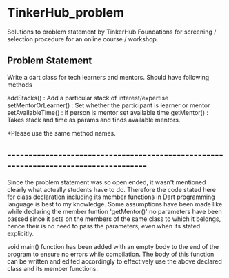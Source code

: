 # TinkerHub_problem
Solutions to problem statement by TinkerHub Foundations for screening / selection procedure for an online course / workshop.

## Problem Statement 

Write a dart class for tech learners and mentors. Should have following methods

addStacks() : Add a particular stack of interest/expertise
setMentorOrLearner() : Set whether the participant is learner or mentor
setAvailableTime() : if person is mentor set available time
getMentor() : Takes stack and time as params and finds available mentors. 

*Please use the same method names.

## ------------------------------------------------------------------------------------

Since the problem statement was so open ended, it wasn't mentioned clearly what actually students have to do. Therefore the code stated here for class declaration including its member functions in Dart programming language is best to my knowledge. Some assumptions have been made like while declaring the member funtion 'getMentor()' no parameters have been passed since it acts on the members of the same class to which it belongs, hence their is no need to pass the parameters, even when its stated explicitly.

void main() function has been added with an empty body to the end of the program to ensure no errors while compilation. The body of this function can be written and edited accordingly to effectively use the above declared class and its member functions.
